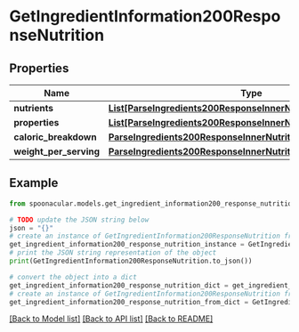 # GetIngredientInformation200ResponseNutrition


## Properties

Name | Type | Description | Notes
------------ | ------------- | ------------- | -------------
**nutrients** | [**List[ParseIngredients200ResponseInnerNutritionNutrientsInner]**](ParseIngredients200ResponseInnerNutritionNutrientsInner.md) |  | 
**properties** | [**List[ParseIngredients200ResponseInnerNutritionPropertiesInner]**](ParseIngredients200ResponseInnerNutritionPropertiesInner.md) |  | 
**caloric_breakdown** | [**ParseIngredients200ResponseInnerNutritionCaloricBreakdown**](ParseIngredients200ResponseInnerNutritionCaloricBreakdown.md) |  | 
**weight_per_serving** | [**ParseIngredients200ResponseInnerNutritionWeightPerServing**](ParseIngredients200ResponseInnerNutritionWeightPerServing.md) |  | 

## Example

```python
from spoonacular.models.get_ingredient_information200_response_nutrition import GetIngredientInformation200ResponseNutrition

# TODO update the JSON string below
json = "{}"
# create an instance of GetIngredientInformation200ResponseNutrition from a JSON string
get_ingredient_information200_response_nutrition_instance = GetIngredientInformation200ResponseNutrition.from_json(json)
# print the JSON string representation of the object
print(GetIngredientInformation200ResponseNutrition.to_json())

# convert the object into a dict
get_ingredient_information200_response_nutrition_dict = get_ingredient_information200_response_nutrition_instance.to_dict()
# create an instance of GetIngredientInformation200ResponseNutrition from a dict
get_ingredient_information200_response_nutrition_from_dict = GetIngredientInformation200ResponseNutrition.from_dict(get_ingredient_information200_response_nutrition_dict)
```
[[Back to Model list]](../README.md#documentation-for-models) [[Back to API list]](../README.md#documentation-for-api-endpoints) [[Back to README]](../README.md)


